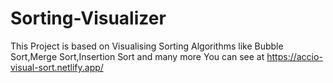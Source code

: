 # Sorting-Visualizer
This Project is based on Visualising Sorting Algorithms like Bubble Sort,Merge Sort,Insertion Sort and many more
You can see at https://accio-visual-sort.netlify.app/
